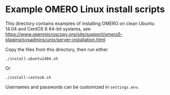 Example OMERO Linux install scripts
===================================

This directory contains examples of installing OMERO on clean Ubuntu 14.04 and CentOS 6 64-bit systems, see https://www.openmicroscopy.org/site/support/omero5-staging/sysadmins/unix/server-installation.html

Copy the files from this directory, then run either

    ./install-ubuntu1404.sh

Or

    ./install-centos6.sh

Usernames and passwords can be customized in `settings.env`.

